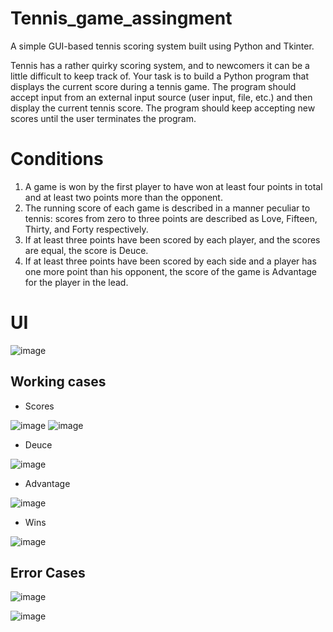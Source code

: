 # Tennis_game_assingment
A simple GUI-based tennis scoring system built using Python and Tkinter. </br>

Tennis has a rather quirky scoring system, and to newcomers it can be a little difficult to keep track of. Your
task is to build a Python program that displays the current score during a tennis game. The program should
accept input from an external input source (user input, file, etc.) and then display the current tennis score.
The program should keep accepting new scores until the user terminates the program.

# Conditions 
1) A game is won by the first player to have won at least four points in total and at least two points more
than the opponent.
2) The running score of each game is described in a manner peculiar to tennis: scores from zero to
three points are described as Love, Fifteen, Thirty, and Forty respectively.
3) If at least three points have been scored by each player, and the scores are equal, the score is Deuce.
4) If at least three points have been scored by each side and a player has one more point than his
opponent, the score of the game is Advantage for the player in the lead.

# UI
![image](https://github.com/user-attachments/assets/500993f2-41ca-40de-a2c6-d3210e89f74b)

## Working cases 

- Scores
  
![image](https://github.com/user-attachments/assets/43be27c7-a764-4379-be7b-1f023e850f03) ![image](https://github.com/user-attachments/assets/25234fb2-8adf-49a4-8c33-0ebbfde3be90)

- Deuce

![image](https://github.com/user-attachments/assets/52e85a74-5132-47ae-aabc-d4c3e1fdc5a7)

- Advantage

![image](https://github.com/user-attachments/assets/e84a6e4f-391c-403f-aeeb-7e967f4bca8d)

- Wins

![image](https://github.com/user-attachments/assets/6f7168eb-fd5c-402d-a0b1-2221083e013c)

## Error Cases


![image](https://github.com/user-attachments/assets/f219f60e-10d1-4492-b365-a48d08d9f2e9)


![image](https://github.com/user-attachments/assets/d8764cf8-a5f9-48d5-8ae3-0d741d1f6ba4)













